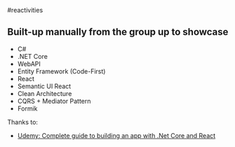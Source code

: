#reactivities
## Built-up manually from the group up to showcase

- C#
- .NET Core
- WebAPI
- Entity Framework (Code-First)
- React
- Semantic UI React
- Clean Architecture
- CQRS + Mediator Pattern
- Formik

<!-- [Live Site](https://sidemotion-dating-app.herokuapp.com/) -->

Thanks to:
* [Udemy: Complete guide to building an app with .Net Core and React](https://www.udemy.com/course/complete-guide-to-building-an-app-with-net-core-and-react)
